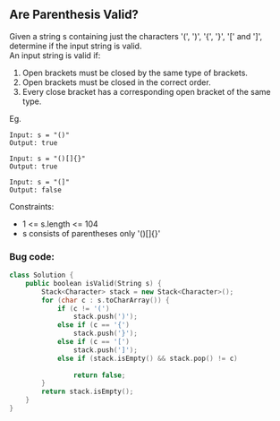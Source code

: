 ## Are Parenthesis Valid?  

Given a string s containing just the characters '(', ')', '{', '}', '[' and ']', determine if the input string is valid.    				
An input string is valid if: 
1.	Open brackets must be closed by the same type of brackets. 
2.	Open brackets must be closed in the correct order. 
3.	Every close bracket has a corresponding open bracket of the same type. 

Eg. 
```
Input: s = "()" 
Output: true 
```

```
Input: s = "()[]{}" 
Output: true 
```

```
Input: s = "(]" 
Output: false 
```

Constraints: 
- 1 <= s.length <= 104 
- s consists of parentheses only '()[]{}'

### Bug code:

```cpp
class Solution { 
    public boolean isValid(String s) { 
        Stack<Character> stack = new Stack<Character>();  
        for (char c : s.toCharArray()) {  
            if (c != '(')  
                stack.push(')');  
            else if (c == '{') 
                stack.push('}');  
            else if (c == '[')  
                stack.push(']');  
            else if (stack.isEmpty() && stack.pop() != c)  
               
                return false; 
        } 
        return stack.isEmpty(); 
    } 
}
```
